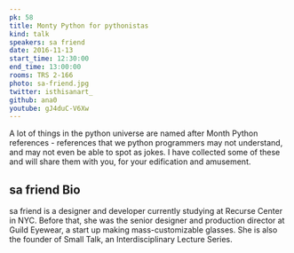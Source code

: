 ```yaml
---
pk: 58
title: Monty Python for pythonistas
kind: talk
speakers: sa friend
date: 2016-11-13
start_time: 12:30:00
end_time: 13:00:00
rooms: TRS 2-166
photo: sa-friend.jpg
twitter: isthisanart_
github: ana0
youtube: gJ4duC-V6Xw
---
```


A lot of things in the python universe are named after Month Python references - references that we python programmers may not understand, and may not even be able to spot as jokes.  I have collected some of these and will share them with you, for your edification and amusement.

## sa friend Bio

sa friend is a designer and developer currently studying at Recurse Center in NYC. Before that, she was the senior designer and production director at Guild Eyewear,  a start up making mass-customizable glasses.  She is also the founder of Small Talk, an Interdisciplinary Lecture Series.
